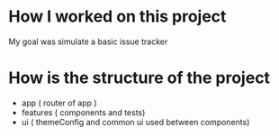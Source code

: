 # How I worked on this project

My goal was simulate a basic issue tracker

# How is the structure of the project

- app ( router of app )
- features ( components and tests)
- ui ( themeConfig and common ui used between components)
